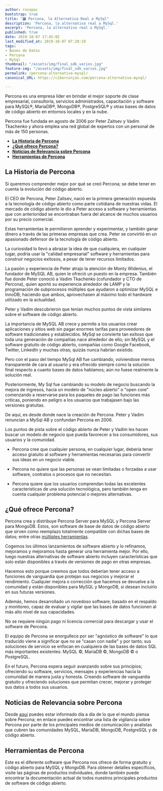 ```yaml
---
author: rosepac
bootstrap: true
title: "🗃 Percona, la Alternativa Real a MySql"
description: 'Percona, la alternativa real a MySql.'
excerpt: 'Percona, la alternativa real a MySql.'
published: true
date: 2019-10-07 17:45:02
last_modified_at: 2019-10-07 07:20:10
tags:
- Bases de Datos
- Percona
- MySql
thumbnail: "/assets/img/final_sdk_varios.jpg"
feature-img: "/assets/img/final_sdk_varios.jpg"
permalink: /percona-alternativa-mysql/
canonical_URL: https://ciberninjas.com/percona-alternativa-mysql/

---
```


Percona es una empresa líder en brindar el mejor soporte de clase empresarial, consultoría, servicios administrados, capacitación y software para MySQL®, MariaDB®, MongoDB®, PostgreSQL® y otras bases de datos de código abierto en entornos locales y en la nube.

Percona fue fundada en agosto de 2006 por Peter Zaitsev y Vadim Tkachenko y ahora emplea una red global de expertos con un personal de más de 150 personas.

- [**La Historia de Percona**](#la-historia-de-percona)
- [**¿Qué ofrece Percona?**](#qué-ofrece-percona)
- [**Noticias de Relevancia sobre Percona**](#noticias-de-relevancia-sobre-percona)
- [**Herramientas de Percona**](#herramientas-de-percona)

## **La Historia de Percona**

Si queremos comprender mejor por qué se creó Percona; se debe tener en cuenta la evolución del código abierto.

El CEO de Percona, Peter Zaitsev, nació en la primera generación expuesta a la tecnología de código abierto como parte cotidiana de nuestras vidas. El mercado de código abierto le dio a Peter acceso a software y herramientas que con anterioridad se encontraban fuera del alcance de muchos usuarios por su precio comercial.

Estas herramientas le permitieron aprender y experimentar, y también ganar dinero a través de las primeras empresas que crea. Peter se convirtió en un apasionado defensor de la tecnología de código abierto.

La curiosidad lo llevó a abrazar la idea de que cualquiera, en cualquier lugar, podría usar la "calidad empresarial"
software y herramientas para construir negocios exitosos, a pesar de tener recursos limitados.

La pasión y experiencia de Peter atrajo la atención de Monty Widenius, el fundador de MySQL AB, quien le ofreció un puesto en la empresa. También fue donde Peter conoció a Vadim Tkachenko (cofundador y CTO de Percona), quien aportó su experiencia alrededor de LAMP y la programación de subprocesos múltiples que ayudaron a optimizar MySQL e InnoDB; haciendo que ambos, aprovechasen al máximo todo el hardware utilizado en la actualidad.

Peter y Vadim descubrieron que tenían muchos puntos de vista similares sobre el software de código abierto.

La importancia de MySQL AB crece y permite a los usuarios crear aplicaciones y sitios web sin pagar enormes tarifas para proveedores de software tradicionales y establecidos. MySql se convierte tan exitoso que toda una generación de compañías nace alrededor de ello; sin MySQL y el  software gratuito de código abierto, compañías como Google
Facebook, Twitter, LinkedIn y muchas otras; quizás nunca habrían existido.

Pero con el paso del tiempo MySql AB fue cambiando, volviendose menos transparente de cara al usuario y era ofrecido siempre como la solución final respecto a cuanto bases de datos hablamos; aún no fuese realmente la solución real.

Posteriormente, My Sql fue cambiando su modelo de negocio buscando la mejora de ingresos, hacía un modelo de "núcleo abierto" o "open core" comenzando a reservarse para los paquetes de pago las funciones más criticas, poniendo en peligro a los usuarios que trabajasen bajo las versiones gratuitas.

De aquí, es desde donde nace la creación de Percona. Peter y Vadim renuncian a MySql AB y confundan Percona en 2006.

Los puntos de pista sobre el código abierto de Peter y Vadim les hacen buscar un modelo de negocio que pueda favorecer a los consumidores, sus usuarios y la comunidad.

* Percona cree que cualquier persona, en cualquier lugar, debería tener acceso gratuito al software
y herramientas necesarias para convertir sus ideas en un negocio viable.

* Percona no quiere que las personas se vean limitadas o forzadas a usar software, contratos o
procesos que no necesitan.

* Percona quiere que los usuarios comprendan todas las excelentes características de una solución tecnológica,
pero también tenga en cuenta cualquier problema potencial o mejores alternativas.

## **¿Qué ofrece Percona?**

Percona crea y distribuye Percona Server para MySQL y Percona Server para MongoDB. Estos, son software de base de datos de código abierto que sirven como reemplazo totalmente compatible con dichas bases de datos; entre otras [múltiples herramientas](https://kutt.it/perconadescargas "Sitio oficial de Percona, de todas sus diferentes herramientas ofrecidas gratuitamente").

Cogemos los últimos lanzamientos de software abierto y lo refinamos, mejoramos y mejoramos hasta generar una herramienta mejor. Por ello, luego nuestras alternativas de software abierto incluyen características que solo están disponibles a través de versiones de pago en otras empresas.

Hacemos esto porque creemos que todos deberían tener acceso a funciones de vanguardia que protejan sus
negocios y mejorar el rendimiento. Cualquier mejora o corrección que hacemos se devuelve a la comunidad y están disponibles para MySQL y MongoDB, si desean incluirlo en sus futuras versiones.

Además, hemos desarrollado un novedoso software; basado en el respaldo y monitoreo, capaz de evaluar y vigilar que las bases de datos funcionen al más alto nivel de sus capacidades.

No se requiere ningún pago ni licencia comercial para descargar y usar el software de Percona.

El equipo de Percona se enorgullece por ser "agnóstico de software" lo que traducido viene a significar que no se "casan con nadie" y por tanto; sus soluciones de servicio se enfocan en cualquiera de las bases de datos SQL más importantes existentes: MySQL ©, MariaDB ©, MongoDB © o PostgreSQL.

En el futuro, Percona espera seguir avanzando sobre sus principios; ofreciendo su software, servicios, mensajes y experiencias hacía la comunidad de manera justa y honesta. Creando software de vanguardia gratuito y ofreciendo soluciones que permitan crecer, mejorar y proteger sus datos a todos sus usuarios.

## **Noticias de Relevancia sobre Percona**

Desde [aquí](https://kutt.it/perconanoticias) puedes estar informado día a día de lo que el mundo piensa sobre Percona; en enlace puedes encontrar una lista de vigilancia sobre Percona por parte de los principales medios de comunicación y analistas que cubren las comunidades MySQL, MariaDB, MongoDB, PostgreSQL y de código abierto.

## **Herramientas de Percona**

Este es el diferente software que Percona nos ofrece de forma gratuito y código abierto para MySQL y MongoDB. Para obtener detalles específicos, visite las páginas de productos individuales, donde también puede encontrar la documentación actual de todos nuestros principales productos de software de código abierto.
<!-- https://www.percona.com/downloads/ productos generar pagina a pagina de cada uno de los productos ^^ ^^ ^^-->